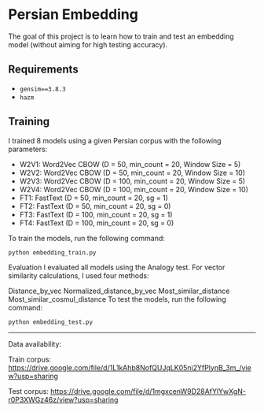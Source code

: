 # Persian Embedding

The goal of this project is to learn how to train and test an embedding model (without aiming for high testing accuracy).

## Requirements

- `gensim==3.8.3`
- `hazm`

## Training

I trained 8 models using a given Persian corpus with the following parameters:

- W2V1: Word2Vec CBOW (D = 50, min_count = 20, Window Size = 5)
- W2V2: Word2Vec CBOW (D = 50, min_count = 20, Window Size = 10)
- W2V3: Word2Vec CBOW (D = 100, min_count = 20, Window Size = 5)
- W2V4: Word2Vec CBOW (D = 100, min_count = 20, Window Size = 10)
- FT1: FastText (D = 50, min_count = 20, sg = 1)
- FT2: FastText (D = 50, min_count = 20, sg = 0)
- FT3: FastText (D = 100, min_count = 20, sg = 1)
- FT4: FastText (D = 100, min_count = 20, sg = 0)

To train the models, run the following command:

```shell
python embedding_train.py
```

Evaluation
I evaluated all models using the Analogy test. For vector similarity calculations, I used four methods:

Distance_by_vec
Normalized_distance_by_vec
Most_similar_distance
Most_similar_cosmul_distance
To test the models, run the following command:
```shell
python embedding_test.py
```
***
Data availability:

Train corpus: https://drive.google.com/file/d/1L1kAhb8NofQUJqLK05nj2YfPlynB_3m_/view?usp=sharing

Test corpus: https://drive.google.com/file/d/1mgxcenW9D28AfYlYwXgN-r0P3XWGz46z/view?usp=sharing
